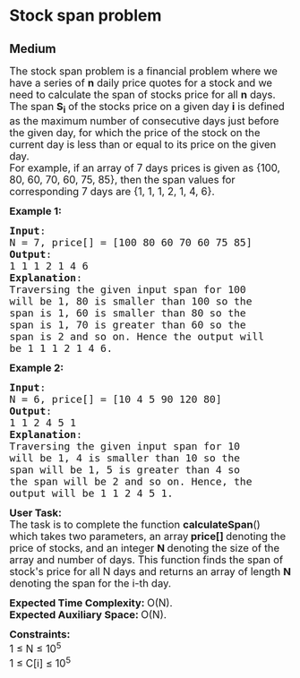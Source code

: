 # Stock span problem
## Medium 
<div class="problem-statement" style="user-select: auto;">
                <p style="user-select: auto;"></p><p style="user-select: auto;"><span style="font-size: 18px; user-select: auto;">The stock span problem is a financial problem where we have a series of <strong style="user-select: auto;">n</strong> daily price quotes for a stock and we need to calculate the span of stocks price for all <strong style="user-select: auto;">n</strong> days.&nbsp;<br style="user-select: auto;">
The span <strong style="user-select: auto;">S<sub style="user-select: auto;">i</sub></strong> of the stocks price on a given day <strong style="user-select: auto;">i</strong> is defined as the maximum number of consecutive days just before the given day, for which the price of the stock on the current day is less than or equal to its price on the given day.<br style="user-select: auto;">
For example, if an array of 7 days prices is given as {100, 80, 60, 70, 60, 75, 85}, then the span values for corresponding 7 days are {1, 1, 1, 2, 1, 4, 6}.</span></p>

<p style="user-select: auto;"><span style="font-size: 18px; user-select: auto;"><strong style="user-select: auto;">Example 1:</strong></span></p>

<pre style="user-select: auto;"><span style="font-size: 18px; user-select: auto;"><strong style="user-select: auto;">Input</strong>: 
N = 7, price[] = [100 80 60 70 60 75 85]
<strong style="user-select: auto;">Output</strong>:
1 1 1 2 1 4 6
<strong style="user-select: auto;">Explanation</strong>:
Traversing the given input span for&nbsp;100 
will be 1, 80 is smaller than 100 so the 
span is 1, 60 is smaller than 80 so the 
span is 1, 70 is greater than 60 so the 
span is 2 and so on. Hence the output will 
be 1 1 1 2 1 4 6.
</span></pre>

<p style="user-select: auto;"><span style="font-size: 18px; user-select: auto;"><strong style="user-select: auto;">Example 2:</strong></span></p>

<pre style="user-select: auto;"><span style="font-size: 18px; user-select: auto;"><strong style="user-select: auto;">Input</strong>: 
N = 6, price[] = [10 4 5 90 120 80]
<strong style="user-select: auto;">Output</strong>:
1 1 2 4 5 1
<strong style="user-select: auto;">Explanation</strong>:
Traversing the given input span for 10 
will be 1, 4 is smaller than 10 so the 
span will be 1, 5 is greater than 4 so 
the span will be 2 and so on. Hence, the 
output will be&nbsp;1 1 2 4 5 1.</span></pre>

<p style="user-select: auto;"><span style="font-size: 18px; user-select: auto;"><strong style="user-select: auto;">User Task:</strong><br style="user-select: auto;">
The task is to complete the function&nbsp;<strong style="user-select: auto;">calculateSpan</strong>() which takes two parameters, an array<strong style="user-select: auto;"> price[] </strong>denoting the price of stocks, and an integer <strong style="user-select: auto;">N </strong>denoting the size of the array and number of days. This function finds the span of stock's price for all N&nbsp;days and returns an array of length <strong style="user-select: auto;">N</strong> denoting the span for the i-th day.</span></p>

<p style="user-select: auto;"><span style="font-size: 18px; user-select: auto;"><strong style="user-select: auto;">Expected Time Complexity:&nbsp;</strong>O(N).<br style="user-select: auto;">
<strong style="user-select: auto;">Expected Auxiliary Space:&nbsp;</strong>O(N).</span></p>

<p style="user-select: auto;"><span style="font-size: 18px; user-select: auto;"><strong style="user-select: auto;">Constraints:</strong><br style="user-select: auto;">
1 ≤ N ≤ 10<sup style="user-select: auto;">5</sup><br style="user-select: auto;">
1 ≤ C[i] ≤ 10<sup style="user-select: auto;">5</sup></span></p>

<p style="user-select: auto;"><span style="font-size: 18px; user-select: auto;"><img alt="" src="https://contribute.geeksforgeeks.org/wp-content/uploads/Stock_span.png" class="img-responsive" style="user-select: auto;"></span></p>
 <p style="user-select: auto;"></p>
            </div>